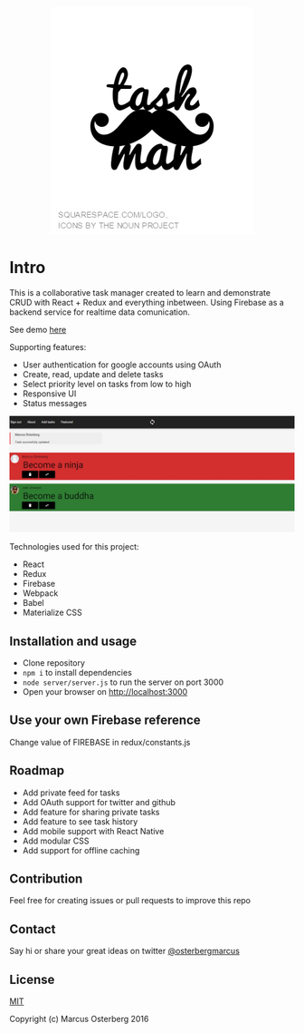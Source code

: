 <p align="center">
<img src="https://raw.githubusercontent.com/osterbergmarcus/task-manager/master/content/task-logo.png" alt="Task-Man" />
</p>

# Intro

This is a collaborative task manager created to learn and demonstrate CRUD with React + Redux and everything inbetween. Using Firebase as a backend service for realtime data comunication.

See demo [here](http://osterbergmarcus.github.io/taskman/)

Supporting features:
* User authentication for google accounts using OAuth
* Create, read, update and delete tasks
* Select priority level on tasks from low to high
* Responsive UI
* Status messages

![task-manager](/content/screenshot.JPG?raw=true)

Technologies used for this project:
* React
* Redux
* Firebase
* Webpack
* Babel
* Materialize CSS

## Installation and usage
* Clone repository
* `npm i` to install dependencies
* `node server/server.js` to run the server on port 3000
* Open your browser on [http://localhost:3000](http://localhost:3000)

## Use your own Firebase reference

Change value of FIREBASE in redux/constants.js

## Roadmap

* Add private feed for tasks
* Add OAuth support for twitter and github
* Add feature for sharing private tasks
* Add feature to see task history
* Add mobile support with React Native
* Add modular CSS
* Add support for offline caching

## Contribution

Feel free for creating issues or pull requests to improve this repo

## Contact
Say hi or share your great ideas on twitter
[@osterbergmarcus](http://www.twitter.com/osterbergmarcus)

## License
[MIT](https://opensource.org/licenses/MIT)

Copyright (c) Marcus Osterberg 2016
